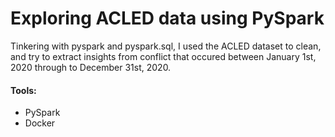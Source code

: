 # Exploring ACLED data using PySpark 
Tinkering with pyspark and pyspark.sql, I used the ACLED dataset to clean, and try to extract insights from conflict that occured between January 1st, 2020 through to December 31st, 2020. 

#### Tools: 
- PySpark 
- Docker 